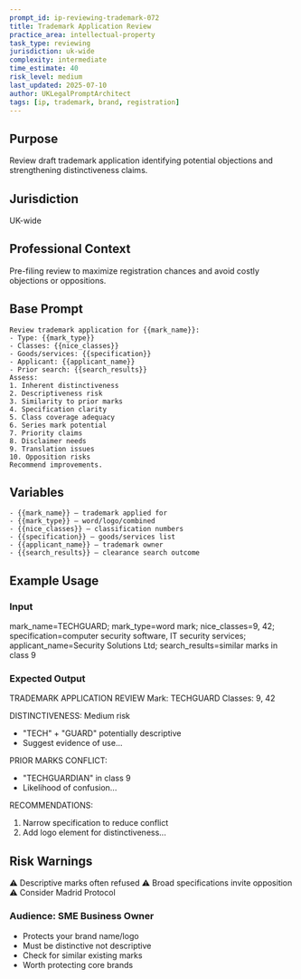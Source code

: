 ```yaml
---
prompt_id: ip-reviewing-trademark-072
title: Trademark Application Review
practice_area: intellectual-property
task_type: reviewing
jurisdiction: uk-wide
complexity: intermediate
time_estimate: 40
risk_level: medium
last_updated: 2025-07-10
author: UKLegalPromptArchitect
tags: [ip, trademark, brand, registration]
---
```


## Purpose
Review draft trademark application identifying potential objections and strengthening distinctiveness claims.

## Jurisdiction
UK-wide

## Professional Context
Pre-filing review to maximize registration chances and avoid costly objections or oppositions.

## Base Prompt
```text
Review trademark application for {{mark_name}}:
- Type: {{mark_type}}
- Classes: {{nice_classes}}
- Goods/services: {{specification}}
- Applicant: {{applicant_name}}
- Prior search: {{search_results}}
Assess:
1. Inherent distinctiveness
2. Descriptiveness risk
3. Similarity to prior marks
4. Specification clarity
5. Class coverage adequacy
6. Series mark potential
7. Priority claims
8. Disclaimer needs
9. Translation issues
10. Opposition risks
Recommend improvements.
```

## Variables
```text
- {{mark_name}} – trademark applied for
- {{mark_type}} – word/logo/combined
- {{nice_classes}} – classification numbers
- {{specification}} – goods/services list
- {{applicant_name}} – trademark owner
- {{search_results}} – clearance search outcome
```

## Example Usage
### Input
mark_name=TECHGUARD; mark_type=word mark; nice_classes=9, 42; specification=computer security software, IT security services; applicant_name=Security Solutions Ltd; search_results=similar marks in class 9

### Expected Output
TRADEMARK APPLICATION REVIEW
Mark: TECHGUARD
Classes: 9, 42

DISTINCTIVENESS: Medium risk
- "TECH" + "GUARD" potentially descriptive
- Suggest evidence of use...

PRIOR MARKS CONFLICT:
- "TECHGUARDIAN" in class 9
- Likelihood of confusion...

RECOMMENDATIONS:
1. Narrow specification to reduce conflict
2. Add logo element for distinctiveness...

## Risk Warnings
⚠️ Descriptive marks often refused
⚠️ Broad specifications invite opposition
⚠️ Consider Madrid Protocol

### Audience: SME Business Owner
- Protects your brand name/logo
- Must be distinctive not descriptive
- Check for similar existing marks
- Worth protecting core brands
